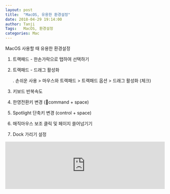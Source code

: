 ```yaml
---
layout: post
title:  "MacOS, 유용한 환경설정"
date: 2018-04-29 19:14:00
author: Tanji
Tags:   MacOS, 환경설정
categories: Mac
---
```


MacOS 사용할 때 유용한 환경설정

1. 트랙패드 - 한손가락으로 탭하여 선택하기
2. 트랙패드 - 드래그 활성화

   . 손쉬운 사용 > 마우스와 트랙패드 > 트랙패드 옵션 > 드래그 활성화 (체크)
4. 키보드 반복속도
5. 한영전환키 변경 (command + space)
6. Spotlight 단축키 변경 (control + space)
7. 매직마우스 보조 클릭 및 페이지 쓸어넘기기
8. Dock 가리기 설정

<iframe width="100%" src="https://www.youtube.com/embed/3lpNQxlOpxo" frameborder="0" allowfullscreen=""></iframe>